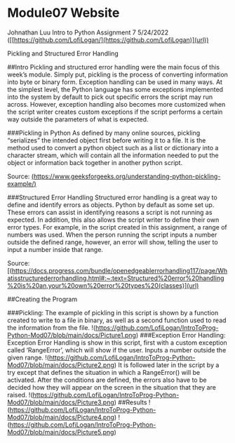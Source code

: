 # Module07 Website

Johnathan Luu
Intro to Python
Assignment 7
5/24/2022
([[https://github.com/LofiLogan/](https://github.com/LofiLogan)](url))


Pickling and Structured Error Handling

##Intro
	Pickling and structured error handling were the main focus of this week’s module. Simply put, pickling is the process of converting information into byte or binary form. Exception handling can be used in many ways. At the simplest level, the Python language has some exceptions implemented into the system by default to pick out specific errors the script may run across. However, exception handling also becomes more customized when the script writer creates custom exceptions if the script performs a certain way outside the parameters of what is expected.

###Pickling in Python
	As defined by many online sources, pickling “serializes” the intended object first before writing it to a file. It is the method used to convert a python object such as a list or dictionary into a character stream, which will contain all the information needed to put the object or information back together in another python script.

Source: [(https://www.geeksforgeeks.org/understanding-python-pickling-example/)](url)

###Structured Error Handling
	Structured error handling is a great way to define and identify errors as objects. Python by default as some set up. These errors can assist in identifying reasons a script is not running as expected. In addition, this also allows the script writer to define their own error types. For example, in the script created in this assignment, a range of numbers was used. When the person running the script inputs a number outside the defined range, however, an error will show, telling the user to input a number inside that range. 

Source: [(https://docs.progress.com/bundle/openedgeablerrorhandling117/page/Whatisstructurederrorhandling.html#:~:text=Structured%20error%20handling%20is%20an,your%20own%20error%20types%20(classes)](url)

##Creating the Program

###Pickling: 
	The example of pickling in this script is shown by a function created to write to a file in binary, as well as a second function used to read the information from the file.
!(https://github.com/LofiLogan/IntroToProg-Python-Mod07/blob/main/docs/Picture1.png)
###Exception Error Handling:
	Exception Error Handling is show in this script, first with a custom exception called ‘RangeError’, which will show if the user. Inputs a number outside the given range. 
!(https://github.com/LofiLogan/IntroToProg-Python-Mod07/blob/main/docs/Picture2.png)
	It is followed later in the script by a try except that defines the situation in which a RangeError() will be activated. After the conditions are defined, the errors also have to be decided how they will appear on the screen in the situation that they are raised. 
!(https://github.com/LofiLogan/IntroToProg-Python-Mod07/blob/main/docs/Picture3.png)
##Results
!(https://github.com/LofiLogan/IntroToProg-Python-Mod07/blob/main/docs/Picture4.png)
!(https://github.com/LofiLogan/IntroToProg-Python-Mod07/blob/main/docs/Picture5.png)

